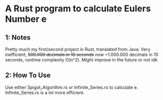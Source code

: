 # A Rust program to calculate Eulers Number e


## 1: Notes

Pretty much my first/second project in Rust, translated from Java. Very inefficient, ~~500.000 decimals in 10 seconds~~ now ~1.000.000 decimals in 10 seconds, runtime complexity O(n^2). Might improve in the future or not idk

## 2: How To Use

Use either Spigot_Algorithm.rs or Infinite_Series.rs to calculate e. Infinite_Series.rs is a lot more efficient.

